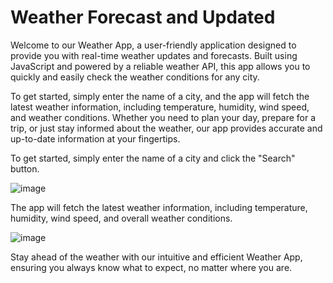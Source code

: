 # Weather Forecast and Updated

Welcome to our Weather App, a user-friendly application designed to provide you with real-time weather updates and forecasts. Built using JavaScript and powered by a reliable weather API, 
this app allows you to quickly and easily check the weather conditions for any city.

To get started, simply enter the name of a city, and the app will fetch the latest weather information, including temperature, humidity, wind speed, and weather conditions. 
Whether you need to plan your day, prepare for a trip, or just stay informed about the weather, our app provides accurate and up-to-date information at your fingertips.

To get started, simply enter the name of a city and click the "Search" button.

![image](https://github.com/user-attachments/assets/5b1bdd50-2ab4-4414-bbb8-a13fcd741131)

The app will fetch the latest weather information, including temperature, humidity, wind speed, and overall weather conditions.

![image](https://github.com/user-attachments/assets/406d86f3-c613-40ff-a654-ed72bb8f37ee)

Stay ahead of the weather with our intuitive and efficient Weather App, ensuring you always know what to expect, no matter where you are.
